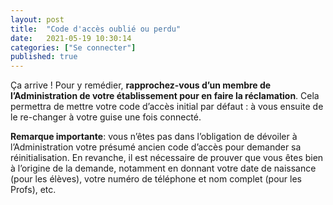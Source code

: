 ```yaml
---
layout: post
title:  "Code d'accès oublié ou perdu"
date:   2021-05-19 10:30:14
categories: ["Se connecter"]
published: true
---
```


Ça arrive ! Pour y remédier, **rapprochez-vous d’un membre de l’Administration de votre établissement pour en faire la réclamation**. Cela permettra de mettre votre code d’accès initial par défaut : à vous ensuite de le re-changer à votre guise une fois connecté.  
  
<strong class="rouge">Remarque importante</strong>: vous n’êtes pas dans l’obligation de dévoiler à l’Administration votre présumé ancien code d’accès pour demander sa réinitialisation. En revanche, il est nécessaire de prouver que vous êtes bien à l’origine de la demande, notamment en donnant votre date de naissance (pour les élèves), votre numéro de téléphone et nom complet (pour les Profs), etc.